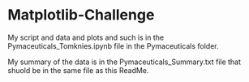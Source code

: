 # Matplotlib-Challenge
My script and data and plots and such is in the Pymaceuticals_Tomknies.ipynb file in the Pymaceuticals folder.

My summary of the data is in the Pymaceuticals_Summary.txt file that shuold be in the same file as this ReadMe.

